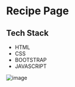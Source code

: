 
# Recipe Page




## Tech Stack

- HTML
- CSS
- BOOTSTRAP
- JAVASCRIPT

![image](https://user-images.githubusercontent.com/111624220/202839606-7642d498-5d11-406c-bb83-6e4929515890.png)
